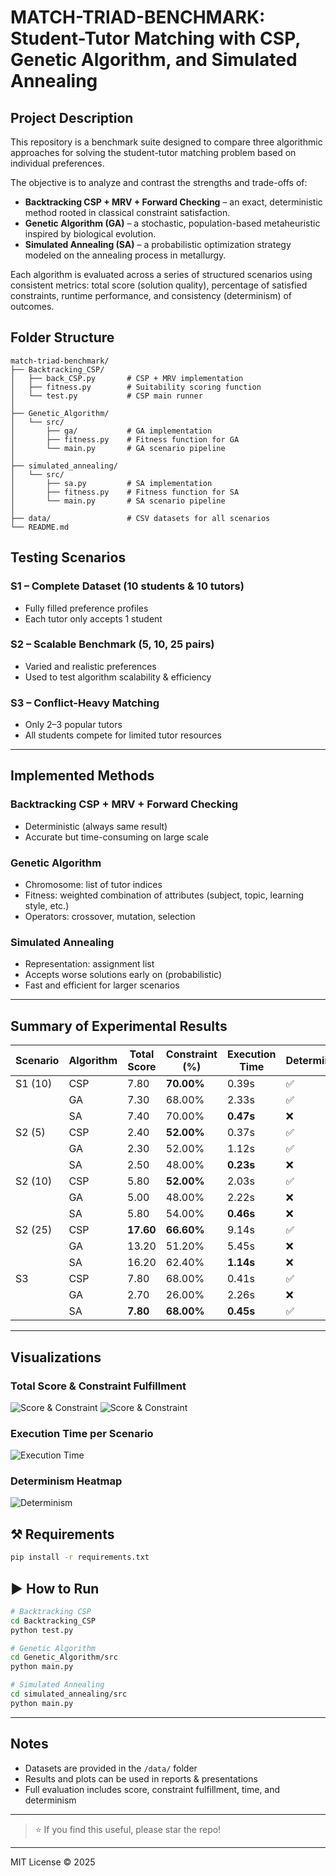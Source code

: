 # MATCH-TRIAD-BENCHMARK: Student-Tutor Matching with CSP, Genetic Algorithm, and Simulated Annealing

## Project Description

This repository is a benchmark suite designed to compare three algorithmic approaches for solving the student-tutor matching problem based on individual preferences.

The objective is to analyze and contrast the strengths and trade-offs of:

* **Backtracking CSP + MRV + Forward Checking** – an exact, deterministic method rooted in classical constraint satisfaction.
* **Genetic Algorithm (GA)** – a stochastic, population-based metaheuristic inspired by biological evolution.
* **Simulated Annealing (SA)** – a probabilistic optimization strategy modeled on the annealing process in metallurgy.

Each algorithm is evaluated across a series of structured scenarios using consistent metrics: total score (solution quality), percentage of satisfied constraints, runtime performance, and consistency (determinism) of outcomes.


## Folder Structure

```
match-triad-benchmark/
├── Backtracking_CSP/
│   ├── back_CSP.py       # CSP + MRV implementation
│   ├── fitness.py        # Suitability scoring function
│   └── test.py           # CSP main runner
│
├── Genetic_Algorithm/
│   └── src/
│       ├── ga/           # GA implementation
│       ├── fitness.py    # Fitness function for GA
│       └── main.py       # GA scenario pipeline
│
├── simulated_annealing/
│   └── src/
│       ├── sa.py         # SA implementation
│       ├── fitness.py    # Fitness function for SA
│       └── main.py       # SA scenario pipeline
│
├── data/                 # CSV datasets for all scenarios
└── README.md
```

## Testing Scenarios

### S1 – Complete Dataset (10 students & 10 tutors)

* Fully filled preference profiles
* Each tutor only accepts 1 student

### S2 – Scalable Benchmark (5, 10, 25 pairs)

* Varied and realistic preferences
* Used to test algorithm scalability & efficiency

### S3 – Conflict-Heavy Matching

* Only 2–3 popular tutors
* All students compete for limited tutor resources

---

## Implemented Methods

### Backtracking CSP + MRV + Forward Checking

* Deterministic (always same result)
* Accurate but time-consuming on large scale

### Genetic Algorithm

* Chromosome: list of tutor indices
* Fitness: weighted combination of attributes (subject, topic, learning style, etc.)
* Operators: crossover, mutation, selection

### Simulated Annealing

* Representation: assignment list
* Accepts worse solutions early on (probabilistic)
* Fast and efficient for larger scenarios

---

## Summary of Experimental Results

| Scenario | Algorithm | Total Score | Constraint (%) | Execution Time | Deterministic |
| -------- | --------- | ----------- | -------------- | -------------- | ------------- |
| S1 (10)  | CSP       | 7.80        | **70.00%**     | 0.39s          | ✅             |
|          | GA        | 7.30        | 68.00%         | 2.33s          | ✅             |
|          | SA        | 7.40        | 70.00%         | **0.47s**      | ❌             |
| S2 (5)   | CSP       | 2.40        | **52.00%**     | 0.37s          | ✅             |
|          | GA        | 2.30        | 52.00%         | 1.12s          | ✅             |
|          | SA        | 2.50        | 48.00%         | **0.23s**      | ❌             |
| S2 (10)  | CSP       | 5.80        | **52.00%**     | 2.03s          | ✅             |
|          | GA        | 5.00        | 48.00%         | 2.22s          | ❌             |
|          | SA        | 5.80        | 54.00%         | **0.46s**      | ❌             |
| S2 (25)  | CSP       | **17.60**   | **66.60%**     | 9.14s          | ✅             |
|          | GA        | 13.20       | 51.20%         | 5.45s          | ❌             |
|          | SA        | 16.20       | 62.40%         | **1.14s**      | ❌             |
| S3       | CSP       | 7.80        | 68.00%         | 0.41s          | ✅             |
|          | GA        | 2.70        | 26.00%         | 2.26s          | ❌             |
|          | SA        | **7.80**    | **68.00%**     | **0.45s**      | ✅             |

---

## Visualizations

### Total Score & Constraint Fulfillment

![Score & Constraint](assets/Screenshot%202025-06-17%20153127.png)
![Score & Constraint](assets/Screenshot%202025-06-17%20153135.png)

### Execution Time per Scenario

![Execution Time](assets/Screenshot%202025-06-17%20153144.png)

### Determinism Heatmap

![Determinism](assets/Screenshot%202025-06-17%20153153.png)

## ⚒ Requirements

```bash
pip install -r requirements.txt
```

## ▶ How to Run

```bash
# Backtracking CSP
cd Backtracking_CSP
python test.py

# Genetic Algorithm
cd Genetic_Algorithm/src
python main.py

# Simulated Annealing
cd simulated_annealing/src
python main.py
```

---

## Notes

* Datasets are provided in the `/data/` folder
* Results and plots can be used in reports & presentations
* Full evaluation includes score, constraint fulfillment, time, and determinism

---

> ⭐️ If you find this useful, please star the repo!

---

MIT License © 2025

